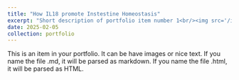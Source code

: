 ```yaml
---
title: "How IL18 promote Instestine Homeostasis"
excerpt: "Short description of portfolio item number 1<br/><img src='/images/LPL-umap.png'>"
date: 2025-02-05
collection: portfolio
---
```


This is an item in your portfolio. It can be have images or nice text. If you name the file .md, it will be parsed as markdown. If you name the file .html, it will be parsed as HTML. 

